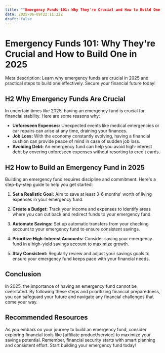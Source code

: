 ```yaml
---
title: ""Emergency Funds 101: Why They're Crucial and How to Build One in 2025""
date: 2025-06-09T22:11:22Z
draft: false
---
```


# Emergency Funds 101: Why They're Crucial and How to Build One in 2025

Meta description: Learn why emergency funds are crucial in 2025 and practical steps to build one effectively. Secure your financial future today!

## H2 Why Emergency Funds Are Crucial

In uncertain times like 2025, having an emergency fund is crucial for financial stability. Here are some reasons why:

- **Unforeseen Expenses:** Unexpected events like medical emergencies or car repairs can arise at any time, draining your finances.
- **Job Loss:** With the economy constantly evolving, having a financial cushion can provide peace of mind in case of sudden job loss.
- **Avoiding Debt:** An emergency fund can help you avoid high-interest debt by covering unforeseen expenses without resorting to credit cards.

## H2 How to Build an Emergency Fund in 2025

Building an emergency fund requires discipline and commitment. Here's a step-by-step guide to help you get started:

1. **Set a Realistic Goal:** Aim to save at least 3-6 months' worth of living expenses in your emergency fund.
   
2. **Create a Budget:** Track your income and expenses to identify areas where you can cut back and redirect funds to your emergency fund.
   
3. **Automate Savings:** Set up automatic transfers from your checking account to your emergency fund to ensure consistent savings.
   
4. **Prioritize High-Interest Accounts:** Consider saving your emergency fund in a high-yield savings account to maximize growth.
   
5. **Stay Consistent:** Regularly review and adjust your savings goals to ensure your emergency fund keeps pace with your financial needs.

## Conclusion

In 2025, the importance of having an emergency fund cannot be overstated. By following these steps and prioritizing financial preparedness, you can safeguard your future and navigate any financial challenges that come your way.

## Recommended Resources

As you embark on your journey to build an emergency fund, consider exploring financial tools like [affiliate product/service] to maximize your savings potential. Remember, financial security starts with smart planning and consistent effort. Start building your emergency fund today!
